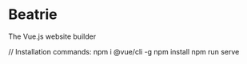 # Beatrie
The Vue.js website builder

// Installation commands:
npm i @vue/cli -g
npm install
npm run serve 
